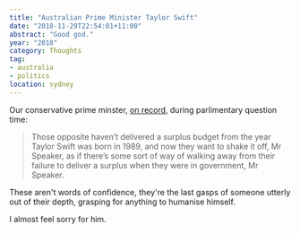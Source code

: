 ```yaml
---
title: "Australian Prime Minister Taylor Swift"
date: "2018-11-29T22:54:01+11:00"
abstract: "Good god."
year: "2018"
category: Thoughts
tag:
- australia
- politics 
location: sydney
---
```

Our conservative prime minster, [on record], during parlimentary question time:

> Those opposite haven’t delivered a surplus budget from the year Taylor Swift was born in 1989, and now they want to shake it off, Mr Speaker, as if there’s some sort of way of walking away from their failure to deliver a surplus when they were in government, Mr Speaker. 

These aren't words of confidence, they're the last gasps of someone utterly out of their depth, grasping for anything to humanise himself. 

I almost feel sorry for him.

[on record]: https://www.theguardian.com/australia-news/live/2018/nov/28/coalition-labor-morrison-dutton-shorten-australian-politics-live

